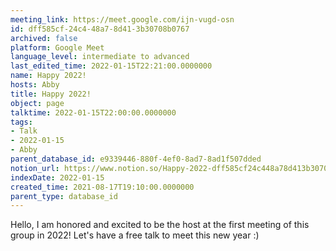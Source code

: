 ```yaml
---
meeting_link: https://meet.google.com/ijn-vugd-osn
id: dff585cf-24c4-48a7-8d41-3b30708b0767
archived: false
platform: Google Meet
language_level: intermediate to advanced
last_edited_time: 2022-01-15T22:21:00.0000000
name: Happy 2022!
hosts: Abby
title: Happy 2022!
object: page
talktime: 2022-01-15T22:00:00.0000000
tags:
- Talk
- 2022-01-15
- Abby
parent_database_id: e9339446-880f-4ef0-8ad7-8ad1f507dded
notion_url: https://www.notion.so/Happy-2022-dff585cf24c448a78d413b30708b0767
indexDate: 2022-01-15
created_time: 2021-08-17T19:10:00.0000000
parent_type: database_id
---
```


Hello, I am honored and excited to be the host at the first meeting of this group in 2022! Let's have a free talk to meet this new year :)





